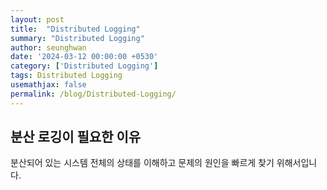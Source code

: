 ```yaml
---
layout: post
title:  "Distributed Logging"
summary: "Distributed Logging"
author: seunghwan
date: '2024-03-12 00:00:00 +0530'
category: ['Distributed Logging']
tags: Distributed Logging
usemathjax: false
permalink: /blog/Distributed-Logging/
---
```


## 분산 로깅이 필요한 이유

분산되어 있는 시스템 전체의 상태를 이해하고 문제의 원인을   빠르게 찾기 위해서입니다.